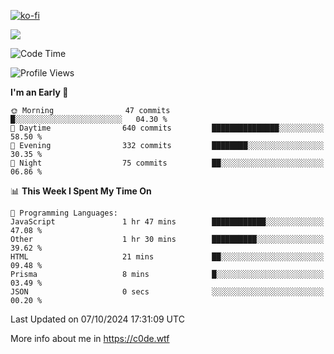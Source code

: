 [![ko-fi](https://ko-fi.com/img/githubbutton_sm.svg)](https://ko-fi.com/Z8Z4Y2LKX)

<a href="https://wakatime.com"><img src="https://wakatime.com/share/@c0dezin/b7f18a7c-ab3a-40b8-8bc7-b1b7bf71f1d6.svg" /></a>

<!--START_SECTION:waka-->
![Code Time](http://img.shields.io/badge/Code%20Time-112%20hrs%2049%20mins-blue)

![Profile Views](http://img.shields.io/badge/Profile%20Views-0-blue)

**I'm an Early 🐤** 

```text
🌞 Morning                47 commits          █░░░░░░░░░░░░░░░░░░░░░░░░   04.30 % 
🌆 Daytime                640 commits         ███████████████░░░░░░░░░░   58.50 % 
🌃 Evening                332 commits         ████████░░░░░░░░░░░░░░░░░   30.35 % 
🌙 Night                  75 commits          ██░░░░░░░░░░░░░░░░░░░░░░░   06.86 % 
```


📊 **This Week I Spent My Time On** 

```text
💬 Programming Languages: 
JavaScript               1 hr 47 mins        ████████████░░░░░░░░░░░░░   47.08 % 
Other                    1 hr 30 mins        ██████████░░░░░░░░░░░░░░░   39.62 % 
HTML                     21 mins             ██░░░░░░░░░░░░░░░░░░░░░░░   09.48 % 
Prisma                   8 mins              █░░░░░░░░░░░░░░░░░░░░░░░░   03.49 % 
JSON                     0 secs              ░░░░░░░░░░░░░░░░░░░░░░░░░   00.20 % 
```


 Last Updated on 07/10/2024 17:31:09 UTC
<!--END_SECTION:waka-->

More info about me in https://c0de.wtf
